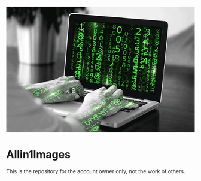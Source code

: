 ![logo](https://github.com/MrGhostOfficial/Allin1Images/blob/f715bf0211e4847efca6d625ce3332e959642a95/031504091407.gif)
# Allin1Images
This is the repository for the account owner only, not the work of others.

